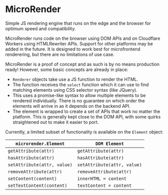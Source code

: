 # MicroRender
Simple JS rendering engine that runs on the edge and the browser for optimum speed and compatibility.

MicroRender runs code on the browser using DOM APIs and on Cloudflare Workers using HTMLRewriter APIs.
Support for other platforms may be added in the future. It is designed to work best for microfrontend
renderering, but there are no limitations of use case.

MicroRender is a proof of concept and as such is by no means production ready! However, some basic
concepts are already in place:

 - `Renderer` objects take use a JS function to render the HTML.
 - The function receives the `select` function which it can use to find matching elements using CSS
   selector syntax (like JQuery).
 - This uses a promise-like syntax to allow multiple elements to be rendered individually. There is no
   guarantee on which order the elements will arrive in as it depends on the backend API.
 - The element is wrapped to create a set of APIs that work no matter the platform. This is generally
   kept close to the DOM API, with some quirks straightened out to make it easier to port.

Currently, a limited subset of functionality is available on the `Element` object:

| `microrender.Element`         | `DOM Element`                |
| ----------------------------- | ---------------------------- |
| `getAttribute(attr)`          | `getAttribute(attr)`         |
| `hasAttribute(attr)`          | `hasAttribute(attr)`         |
| `setAttribute(attr, value)`   | `setAttribute(attr, value)`  |
| `removeAttribute(attr)`       | `removeAttribute(attr)`      |
| `setContent(content)`         | `innerHTML = content`        |
| `setTextContent(content)`     | `textContent = content`      |
